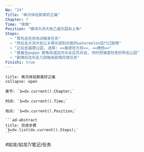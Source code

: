 ```yaml
---
No: "24"
Title: "再次体验那美好之痛"
Chapter: 7
Time: "夜晚"
Position: "横滨大滨大街乙姬乐园右上角"
Steps:
  - "首先去任务地点触发任务"
  - "然后去大滨大街公关俱乐部斜对面的watermelon店门口剧情"
  - "之后去福德公园, 选择: ==被虐狂大叔==, ==揍他=="
  - "接着去poppo 鹤龟街道店内与女店员对话, 同时把被虐狂老妈带去公园"
  - "剧情后往外走几部触发剧情完成任务"
Finishi: true
---
```

````ad-question
title: 再次体验那美好之痛
collapse: open

章节: `$=dv.current().Chapter;`

时间: `$=dv.current().Time;`

地点: `$=dv.current().Position;`

```ad-abstract
title: 完成步骤
`$=dv.list(dv.current().Steps);`
```
````

#如龙/如龙7/笔记/任务 